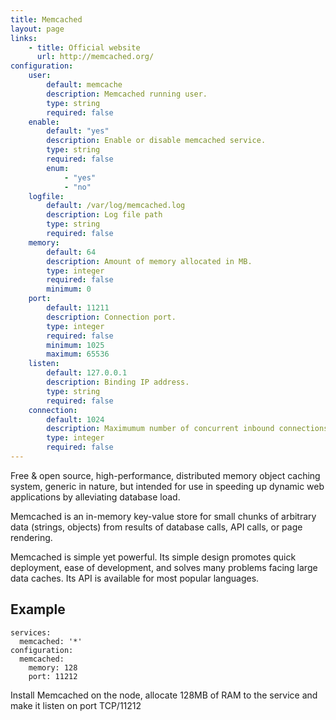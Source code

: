 ```yaml
---
title: Memcached
layout: page
links:
    - title: Official website
      url: http://memcached.org/
configuration: 
    user:
        default: memcache
        description: Memcached running user.
        type: string
        required: false
    enable:
        default: "yes"
        description: Enable or disable memcached service.
        type: string
        required: false
        enum:
            - "yes"
            - "no"
    logfile:
        default: /var/log/memcached.log
        description: Log file path
        type: string
        required: false
    memory:
        default: 64
        description: Amount of memory allocated in MB.
        type: integer
        required: false
        minimum: 0
    port:
        default: 11211
        description: Connection port.
        type: integer
        required: false
        minimum: 1025
        maximum: 65536
    listen:
        default: 127.0.0.1
        description: Binding IP address.
        type: string
        required: false
    connection:
        default: 1024
        description: Maximumum number of concurrent inbound connections.
        type: integer
        required: false
---
```

Free & open source, high-performance, distributed memory object caching system, generic in nature, but intended for use in speeding up dynamic web applications by alleviating database load.

Memcached is an in-memory key-value store for small chunks of arbitrary data (strings, objects) from results of database calls, API calls, or page rendering.

Memcached is simple yet powerful. Its simple design promotes quick deployment, ease of development, and solves many problems facing large data caches. Its API is available for most popular languages.

## Example

    services:
      memcached: '*'
    configuration:
      memcached:
        memory: 128
        port: 11212

Install Memcached on the node, allocate 128MB of RAM to the service and make it listen on port TCP/11212